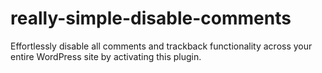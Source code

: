 # really-simple-disable-comments
Effortlessly disable all comments and trackback functionality across your entire WordPress site by activating this plugin.
